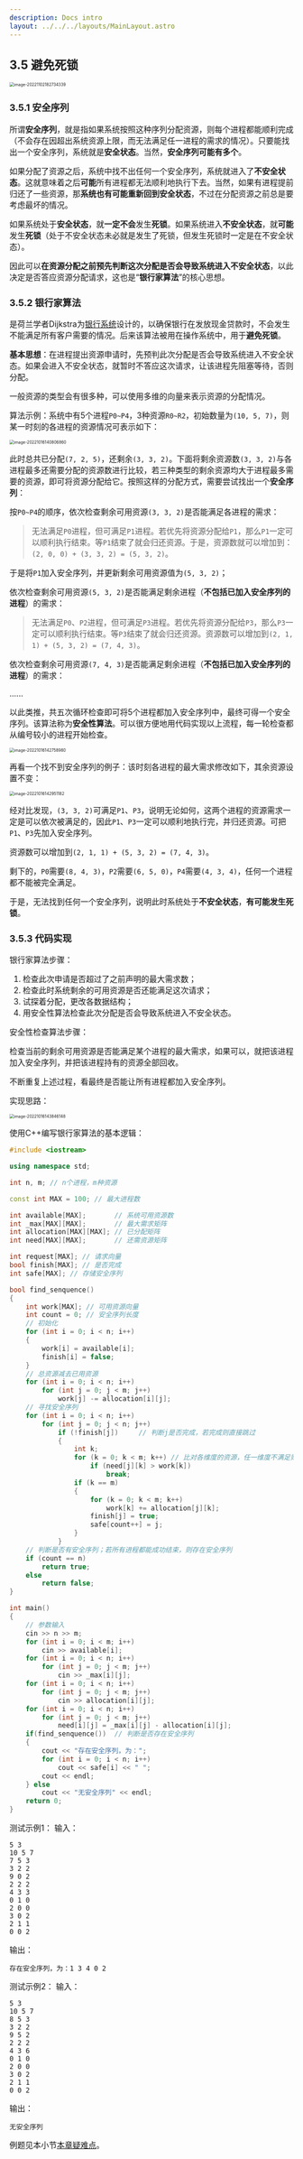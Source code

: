 ```yaml
---
description: Docs intro
layout: ../../../layouts/MainLayout.astro
---
```


## 3.5 避免死锁

<img src="https://images.drshw.tech/images/notes/image-20221102182734339.png" alt="image-20221102182734339" style="zoom:50%;" />

### 3.5.1 安全序列

所谓**安全序列**，就是指如果系统按照这种序列分配资源，则每个进程都能顺利完成（不会存在因超出系统资源上限，而无法满足任一进程的需求的情况）。只要能找出一个安全序列，系统就是**安全状态**。当然，**安全序列可能有多个**。

如果分配了资源之后，系统中找不出任何一个安全序列，系统就进入了**不安全状态**。这就意味着之后**可能**所有进程都无法顺利地执行下去。当然，如果有进程提前归还了一些资源，那**系统也有可能重新回到安全状态**，不过在分配资源之前总是要考虑最坏的情况。

如果系统处于**安全状态**，就**一定不会**发生**死锁**。如果系统进入**不安全状态**，就**可能**发生**死锁**（处于不安全状态未必就是发生了死锁，但发生死锁时一定是在不安全状态）。

因此可以**在资源分配之前预先判断这次分配是否会导致系统进入不安全状态**，以此决定是否答应资源分配请求，这也是“**银行家算法**”的核心思想。

### 3.5.2 银行家算法

是荷兰学者Dijkstra为[银行系统](https://docs.drshw.tech/pb/senior/6/#%E9%99%84%E5%BD%95-%E9%93%B6%E8%A1%8C%E5%AE%B6%E7%AE%97%E6%B3%95)设计的，以确保银行在发放现金贷款时，不会发生不能满足所有客户需要的情况。后来该算法被用在操作系统中，用于**避免死锁**。

**基本思想**：在进程提出资源申请时，先预判此次分配是否会导致系统进入不安全状态。如果会进入不安全状态，就暂时不答应这次请求，让该进程先阻塞等待，否则分配。

一般资源的类型会有很多种，可以使用多维的向量来表示资源的分配情况。

算法示例：系统中有5个进程`P0~P4`，3种资源`R0~R2`，初始数量为`(10, 5, 7)`，则某一时刻的各进程的资源情况可表示如下：

<img src="https://images.drshw.tech/images/notes/image-20221016140806860.png" alt="image-20221016140806860" style="zoom:50%;" />

此时总共已分配`(7, 2, 5)`，还剩余`(3, 3, 2)`。下面将剩余资源数`(3, 3, 2)`与各进程最多还需要分配的资源数进行比较，若三种类型的剩余资源均大于进程最多需要的资源，即可将资源分配给它。按照这样的分配方式，需要尝试找出一个**安全序列**：

按`P0~P4`的顺序，依次检查剩余可用资源`(3, 3, 2)`是否能满足各进程的需求：

> 无法满足`P0`进程，但可满足`P1`进程。若优先将资源分配给`P1`，那么`P1`一定可以顺利执行结束。等`P1`结束了就会归还资源。于是，资源数就可以增加到：`(2, 0, 0) + (3, 3, 2) = (5, 3, 2)`。

于是将`P1`加入安全序列，并更新剩余可用资源值为`(5, 3, 2)`；

依次检查剩余可用资源`(5, 3, 2)`是否能满足剩余进程（**不包括已加入安全序列的进程**）的需求：

> 无法满足`P0`、`P2`进程，但可满足`P3`进程。若优先将资源分配给`P3`，那么`P3`一定可以顺利执行结束。等`P3`结束了就会归还资源。资源数可以增加到`(2, 1, 1) + (5, 3, 2) = (7, 4, 3)`。 

依次检查剩余可用资源`(7, 4, 3)`是否能满足剩余进程（**不包括已加入安全序列的进程**）的需求：

......

以此类推，共五次循环检查即可将5个进程都加入安全序列中，最终可得一个安全序列。该算法称为**安全性算法**。可以很方便地用代码实现以上流程，每一轮检查都从编号较小的进程开始检查。

<img src="https://images.drshw.tech/images/notes/image-20221016142758980.png" alt="image-20221016142758980" style="zoom:50%;" />

再看一个找不到安全序列的例子：该时刻各进程的最大需求修改如下，其余资源设置不变：

<img src="https://images.drshw.tech/images/notes/image-20221016142951182.png" alt="image-20221016142951182" style="zoom: 50%;" />

经对比发现，`(3, 3, 2)`可满足`P1`、`P3`，说明无论如何，这两个进程的资源需求一定是可以依次被满足的，因此`P1`、`P3`一定可以顺利地执行完，并归还资源。可把`P1`、`P3`先加入安全序列。

资源数可以增加到`(2, 1, 1) + (5, 3, 2) = (7, 4, 3)`。

剩下的，`P0`需要`(8, 4, 3)`，`P2`需要`(6, 5, 0)`，`P4`需要`(4, 3, 4)`，任何一个进程都不能被完全满足。

于是，无法找到任何一个安全序列，说明此时系统处于**不安全状态**，**有可能发生死锁**。

### 3.5.3 代码实现

银行家算法步骤：

1. 检查此次申请是否超过了之前声明的最大需求数；
2. 检查此时系统剩余的可用资源是否还能满足这次请求；
3. 试探着分配，更改各数据结构；
4. 用安全性算法检查此次分配是否会导致系统进入不安全状态。

安全性检查算法步骤：

检查当前的剩余可用资源是否能满足某个进程的最大需求，如果可以，就把该进程加入安全序列，并把该进程持有的资源全部回收。

不断重复上述过程，看最终是否能让所有进程都加入安全序列。

实现思路：

<img src="https://images.drshw.tech/images/notes/image-20221016143846148.png" alt="image-20221016143846148" style="zoom:50%;" />


使用C++编写银行家算法的基本逻辑：

```cpp
#include <iostream>

using namespace std;

int n, m; // n个进程，m种资源

const int MAX = 100; // 最大进程数

int available[MAX];       // 系统可用资源数
int _max[MAX][MAX];       // 最大需求矩阵
int allocation[MAX][MAX]; // 已分配矩阵
int need[MAX][MAX];       // 还需资源矩阵

int request[MAX]; // 请求向量
bool finish[MAX]; // 是否完成
int safe[MAX]; // 存储安全序列

bool find_senquence()
{
    int work[MAX]; // 可用资源向量
    int count = 0; // 安全序列长度
    // 初始化
    for (int i = 0; i < n; i++)
    {
        work[i] = available[i];
        finish[i] = false;
    }
    // 总资源减去已用资源
    for (int i = 0; i < n; i++)
        for (int j = 0; j < m; j++)
            work[j] -= allocation[i][j];
    // 寻找安全序列
    for (int i = 0; i < n; i++)
        for (int j = 0; j < n; j++)
            if (!finish[j])     // 判断j是否完成，若完成则直接跳过
            {
                int k;
                for (k = 0; k < m; k++) // 比对各维度的资源，任一维度不满足则跳出
                    if (need[j][k] > work[k])
                        break;
                if (k == m) 
                {
                    for (k = 0; k < m; k++)
                        work[k] += allocation[j][k];
                    finish[j] = true;
                    safe[count++] = j;
                }
            }
    // 判断是否有安全序列；若所有进程都能成功结束，则存在安全序列
    if (count == n)
        return true;
    else
        return false;
}

int main()
{
    // 参数输入
    cin >> n >> m;
    for (int i = 0; i < m; i++)
        cin >> available[i];
    for (int i = 0; i < n; i++)
        for (int j = 0; j < m; j++)
            cin >> _max[i][j];
    for (int i = 0; i < n; i++)
        for (int j = 0; j < m; j++)
            cin >> allocation[i][j];
    for (int i = 0; i < n; i++)
        for (int j = 0; j < m; j++)
            need[i][j] = _max[i][j] - allocation[i][j];
    if(find_senquence())  // 判断是否存在安全序列
    {
        cout << "存在安全序列，为：";
        for (int i = 0; i < n; i++)
            cout << safe[i] << " ";
        cout << endl;
    } else
        cout << "无安全序列" << endl;
    return 0;
}
```

测试示例1：
输入：
```
5 3
10 5 7
7 5 3
3 2 2
9 0 2
2 2 2
4 3 3
0 1 0
2 0 0
3 0 2
2 1 1
0 0 2
```
输出：
```
存在安全序列，为：1 3 4 0 2
```

测试示例2：
输入：
```
5 3
10 5 7
8 5 3 
3 2 2
9 5 2
2 2 2
4 3 6
0 1 0
2 0 0
3 0 2
2 1 1
0 0 2
```
输出：
```
无安全序列
```

例题见本小节[本章疑难点](https://docs.drshw.tech/os/3/final/)。

